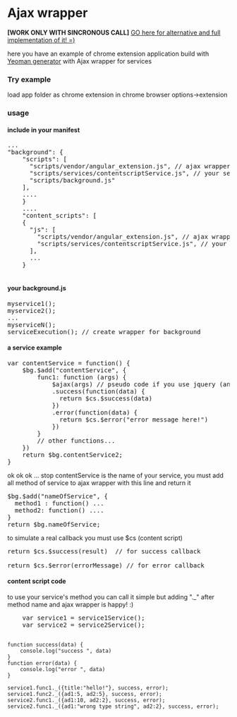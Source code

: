 <h1>Ajax wrapper</h1>
<b>[WORK ONLY WITH SINCRONOUS CALL]</b>
<a href="https://github.com/marco64bit/angularExtensionTemplate">
	GO here for alternative and full implementation of it! =)
</a>

here you have an example of chrome extension application build with <a href="https://github.com/yeoman/generator-chrome-extension" target="_blank">Yeoman generator</a> with Ajax wrapper for services

<h3>Try example</h3>

load app folder as chrome extension in chrome browser options->extension


<h3> usage</h3>
<h4>include in your manifest </h4>
<pre>
...
"background": {
    "scripts": [
      "scripts/vendor/angular_extension.js", // ajax wrapper
      "scripts/services/contentscriptService.js", // your services
      "scripts/background.js"
    ],
    ....
    }
    ....
    "content_scripts": [
    {
      "js": [
        "scripts/vendor/angular_extension.js", // ajax wrapper
        "scripts/services/contentscriptService.js", // your services
      ],
      ...
    }

</pre>

<h4>your background.js</h4>

<pre>
myservice1();
myservice2();
...
myserviceN();
serviceExecution(); // create wrapper for background
</pre>

<h4>a service example</h4>

<pre>
var contentService = function() {
	$bg.$add("contentService", {
		func1: function (args) {
			$ajax(args) // pseudo code if you use jquery (angular integration work in progress)
			.success(function(data) {
			  return $cs.$success(data)
			})
			.error(function(data) {
			  return $cs.$error("error message here!")
			})
		}
		// other functions...
	})
	return $bg.contentService2;
}
</pre>

ok ok ok ... stop
contentService is the name of your service, you must add all method of service to ajax wrapper with this line and return it
<pre>
$bg.$add("nameOfService", {
  method1 : function() ...
  method2: function() ....
}
return $bg.nameOfService;
</pre>

to simulate a real callback you must use $cs (content script) 
<pre>
return $cs.$success(result)  // for success callback
			
return $cs.$error(errorMessage) // for error callback
</pre>
 
 <h4>content script code</h4>
 to use your service's method you can call it simple but adding "._" after method name and ajax wrapper is happy! :)
 <pre>
	var service1 = service1Service();
	var service2 = service2Service();
	
	function success(data) {
		console.log("success ", data)
	}
	function error(data) {
		console.log("error ", data)
	}
	
	service1.func1._({title:"hello!"}, success, error);
	service1.func2._({ad1:5, ad2:5}, success, error);
	service2.func1._({ad1:10, ad2:2}, success, error);
	service2.func1._({ad1:"wrong type string", ad2:2}, success, error);
 </pre>

